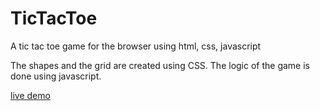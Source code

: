 # TicTacToe
A tic tac toe game for the browser using html, css, javascript

The shapes and the grid are created using CSS. 
The logic of the game is done using javascript. 

[live demo](https://htmlpreview.github.io/?https://github.com/areksoulahian/TicTacToe/blob/main/index.html)


